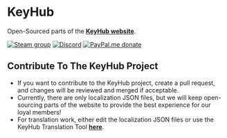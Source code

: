 # KeyHub
Open-Sourced parts of the [**KeyHub website**](https://key-hub.eu/).

[![Steam group](https://img.shields.io/badge/Steam-group-yellowgreen.svg?logo=steam)](https://steamcommunity.com/groups/Key-hub)
[![Discord](https://img.shields.io/discord/685800523848220756.svg?color=7289da&label=Discord&logo=discord&logoColor=white&cacheSeconds=3600)](https://discord.gg/RbWahNY)
[![PayPal.me donate](https://img.shields.io/badge/PayPal.me-donate-00457c.svg?logo=paypal)](https://paypal.me/jonesm99/10EUR)
## Contribute To The KeyHub Project
- If you want to contribute to the KeyHub project, create a pull request, and changes will be reviewed and merged if acceptable.
- Currently, there are only localization JSON files, but we will keep open-sourcing parts of the website to provide the best experience for our loyal members!
- For translation work, either edit the localization JSON files or use the KeyHub Translation Tool [**here**](https://jondycz.github.io/KeyHub-tt/).
